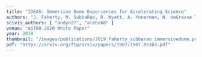 ```yaml
---
title: "IDEAS: Immersive Dome Experiences for Accelerating Science"
authors: "J. Faherty, M. SubbaRao, R. Wyatt, A. Ynnerman, N. deGrasse Tyson, A. Geller, M. Weber, P. Rosenfield, W. Steffen, G. Stoeckle, D. Weiskopf, M. Magnor, P. Williams, B. Abbott, L. Marchetti, T. Jarrett, J. Fay, J. Peek, O. Graur, P. Durrell, D. Homeier, H. Preston, T. Müller, J. Vos, D. Brown, P. Giorla, E. Rice, D. Bardalez Gagliuffi, A. Bock, J. Hedberg, D. Rosen, C. Emmart"
scivis_authors: [ "andyn27", "alebo68" ]
venue: "ASTRO 2020 White Paper"
year: 2019
thumbnail: "/images/publications/2019_faherty_subbarao_immersivedome.png"
pdf: "https://arxiv.org/ftp/arxiv/papers/1907/1907.05383.pdf"
---
```

